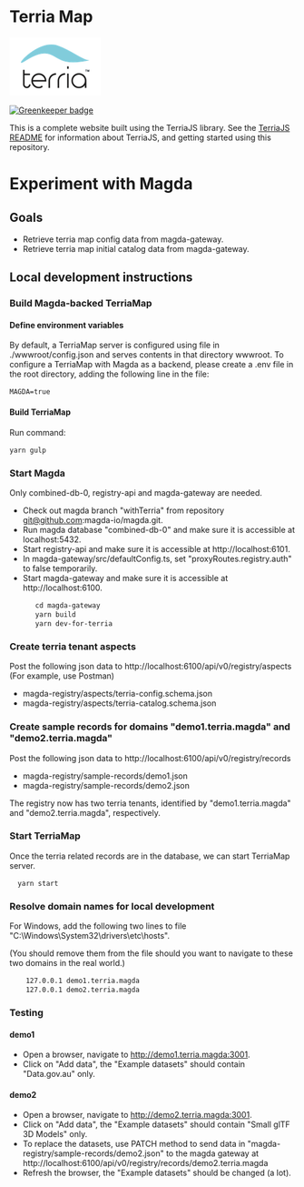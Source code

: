 Terria Map
==========

![Terria logo](terria-logo.png "Terria logo")

[![Greenkeeper badge](https://badges.greenkeeper.io/TerriaJS/TerriaMap.svg)](https://greenkeeper.io/)

This is a complete website built using the TerriaJS library. See the [TerriaJS README](https://github.com/TerriaJS/TerriaJS) for information about TerriaJS, and getting started using this repository.

# Experiment with Magda
## Goals
* Retrieve terria map config data from magda-gateway.
* Retrieve terria map initial catalog data from magda-gateway.

## Local development instructions
### Build Magda-backed TerriaMap

#### Define environment variables
By default, a TerriaMap server is configured using file in ./wwwroot/config.json and serves contents in that directory wwwroot.
To configure a TerriaMap with Magda as a backend, please create a .env file in the root directory, adding the following line in the file:
```
MAGDA=true
```

#### Build TerriaMap
Run command:
```
yarn gulp
```

### Start Magda
Only combined-db-0, registry-api and magda-gateway are needed.
* Check out magda branch "withTerria" from repository git@github.com:magda-io/magda.git.
* Run magda database "combined-db-0" and make sure it is accessible at localhost:5432.
* Start registry-api and make sure it is accessible at http://localhost:6101.
* In magda-gateway/src/defaultConfig.ts, set "proxyRoutes.registry.auth" to false temporarily. 
* Start magda-gateway and make sure it is accessible at http://localhost:6100.
  ```
     cd magda-gateway
     yarn build
     yarn dev-for-terria
  ```
### Create terria tenant aspects
Post the following json data to http://localhost:6100/api/v0/registry/aspects (For example, use Postman)
* magda-registry/aspects/terria-config.schema.json
* magda-registry/aspects/terria-catalog.schema.json

### Create sample records for domains "demo1.terria.magda" and "demo2.terria.magda"
Post the following json data to http://localhost:6100/api/v0/registry/records
* magda-registry/sample-records/demo1.json
* magda-registry/sample-records/demo2.json

The registry now has two terria tenants, identified by "demo1.terria.magda" and "demo2.terria.magda", respectively.

### Start TerriaMap
Once the terria related records are in the database, we can start TerriaMap server.
  ```
    yarn start
  ```

### Resolve domain names for local development
For Windows, add the following two lines to file "C:\Windows\System32\drivers\etc\hosts". 

(You should remove
them from the file should you want to navigate to these two domains in the real world.)
```
    127.0.0.1 demo1.terria.magda
    127.0.0.1 demo2.terria.magda
```
### Testing
#### demo1
* Open a browser, navigate to http://demo1.terria.magda:3001.
* Click on "Add data", the "Example datasets" should contain "Data.gov.au" only.

#### demo2
* Open a browser, navigate to http://demo2.terria.magda:3001.
* Click on "Add data", the "Example datasets" should contain "Small glTF 3D Models" only.
* To replace the datasets, use PATCH method to send data in "magda-registry/sample-records/demo2.json" to the magda gateway at http://localhost:6100/api/v0/registry/records/demo2.terria.magda
* Refresh the browser, the "Example datasets" should be changed (a lot). 
